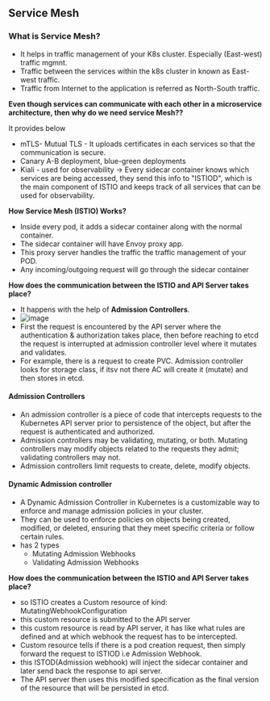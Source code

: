 ## Service Mesh

### What is Service Mesh?
- It helps in traffic management of your K8s cluster. Especially (East-west) traffic mgmnt.
- Traffic between the services within the k8s cluster in known as East-west traffic.
- Traffic from Internet to the application is referred as North-South traffic.


**Even though services can communicate with each other in a microservice architecture, then why do we need service Mesh??**

It provides below
- mTLS- Mutual TLS - It uploads certificates in each services so that the communication is secure.
- Canary A-B deployment, blue-green deployments
- Kiali - used for observability -> Every sidecar container knows which services are being accessed, they send this info to "ISTIOD", which is the main component of ISTIO and keeps track of all services that can be used for observability.



**How Service Mesh (ISTIO) Works?**

- Inside every pod, it adds a sidecar container along with the normal container.
- The sidecar container will have Envoy proxy app.
- This proxy server handles the traffic the traffic management of your POD.
- Any incoming/outgoing request will go through the sidecar container

**How does the communication between the ISTIO and API Server takes place?**

- It happens with the help of **Admission Controllers**.
- ![image](https://github.com/muppin/mastering-DevOps/assets/56094875/34191f2f-8178-4901-900d-4dbfecaef90f)
- First the request is encountered by the API server where the authentication & authorization takes place, then before reaching to etcd the request is interrupted at admission controller level where it mutates and validates.
- For example, there is a request to create PVC. Admission controller looks for storage class, if itsv not there AC will create it (mutate) and then stores in etcd.


#### Admission Controllers

- An admission controller is a piece of code that intercepts requests to the Kubernetes API server prior to persistence of the object, but after the request is authenticated and authorized.
- Admission controllers may be validating, mutating, or both. Mutating controllers may modify objects related to the requests they admit; validating controllers may not.
- Admission controllers limit requests to create, delete, modify objects.

#### Dynamic Admission controller
- A Dynamic Admission Controller in Kubernetes is a customizable way to enforce and manage admission policies in your cluster.
- They can be used to enforce policies on objects being created, modified, or deleted, ensuring that they meet specific criteria or follow certain rules.
- has 2 types
   - Mutating Admission Webhooks
   - Validating Admission Webhooks

**How does the communication between the ISTIO and API Server takes place?**

- so ISTIO creates a Custom resource of kind: MutatingWebhookConfiguration
- this custom resource is submitted to the API server
- this custom resource is read by API server, it has like what rules are defined and at which webhook the request has to be intercepted.
- Custom resource tells if there is a pod creation request, then simply forward the request to ISTIOD i.e Admission Webhook.
- this ISTOD(Admission webhook) will inject the sidecar container and later send back the response to api server.
- The API server then uses this modified specification as the final version of the resource that will be persisted in etcd.
